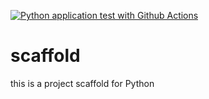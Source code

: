 [![Python application test with Github Actions](https://github.com/yannislinardos/scaffold/actions/workflows/main.yml/badge.svg)](https://github.com/yannislinardos/scaffold/actions/workflows/main.yml)

# scaffold
this is a project scaffold for Python

